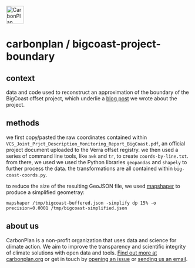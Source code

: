 <p align="left" >
<picture>
  <source media="(prefers-color-scheme: dark)" srcset="https://carbonplan-assets.s3.amazonaws.com/monogram/light-small.png">
  <img alt="CarbonPlan monogram." height="48" src="https://carbonplan-assets.s3.amazonaws.com/monogram/dark-small.png">
</picture>
</p>

# carbonplan / bigcoast-project-boundary

## context

data and code used to reconstruct an approximation of the boundary of the BigCoast offset project, which underlie a [blog post](https://carbonplan.org/blog/bigcoast-project-boundary) we wrote about the project.


## methods

we first copy/pasted the raw coordinates contained within `VCS_Joint_Prjct_Description_Monitoring_Report_BigCoast.pdf`, an official project document uploaded to the Verra offset registry. we then used a series of command line tools, like `awk` and `tr`, to create `coords-by-line.txt`. from there, we used we used the Python libraries `geopandas` and `shapely` to further process the data. the transformations are all contained within `big-coast-coords.py`. 

to reduce the size of the resulting GeoJSON file, we used [mapshaper](https://github.com/mbloch/mapshaper) to produce a simplified geometray: 

```
mapshaper /tmp/bigcoast-buffered.json -simplify dp 15% -o precision=0.0001 /tmp/bigcoast-simplified.json
```


## about us

CarbonPlan is a non-profit organization that uses data and science for climate action. We aim to improve the transparency and scientific integrity of climate solutions with open data and tools. [Find out more at carbonplan.org](https://carbonplan.org/) or get in touch by [opening an issue](https://github.com/carbonplan/extreme-heat/issues/new) or [sending us an email](mailto:hello@carbonplan.org).
